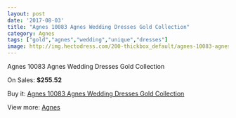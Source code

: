 ```yaml
---
layout: post
date: '2017-08-03'
title: "Agnes 10083 Agnes Wedding Dresses Gold Collection"
category: Agnes
tags: ["gold","agnes","wedding","unique","dresses"]
image: http://img.hectodress.com/200-thickbox_default/agnes-10083-agnes-wedding-dresses-gold-collection.jpg
---
```

Agnes 10083 Agnes Wedding Dresses Gold Collection

On Sales: **$255.52**
<a href="https://www.hectodress.com/agnes/97-agnes-10083-agnes-wedding-dresses-gold-collection.html"><amp-img layout="responsive" width="600" height="600" src="//img.hectodress.com/200-thickbox_default/agnes-10083-agnes-wedding-dresses-gold-collection.jpg" alt="Agnes 10083 Agnes Wedding Dresses Gold Collection 0" /></a>

Buy it: [Agnes 10083 Agnes Wedding Dresses Gold Collection](https://www.hectodress.com/agnes/97-agnes-10083-agnes-wedding-dresses-gold-collection.html "Agnes 10083 Agnes Wedding Dresses Gold Collection")

View more: [Agnes](https://www.hectodress.com/6-agnes "Agnes")